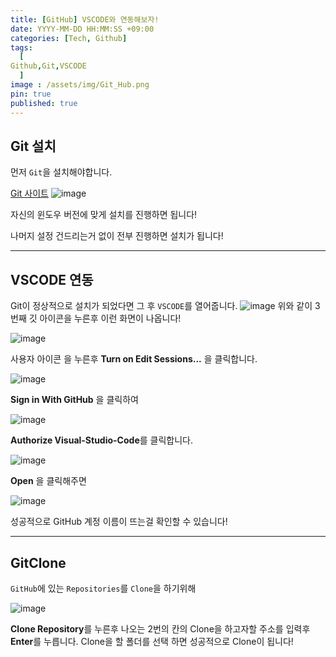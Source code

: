 ```yaml
---
title: [GitHub] VSCODE와 연동해보자!
date: YYYY-MM-DD HH:MM:SS +09:00
categories: [Tech, Github]
tags:
  [
Github,Git,VSCODE
  ]
image : /assets/img/Git_Hub.png
pin: true
published: true
---
```



## Git 설치

먼저 `Git`을 설치해야합니다.

[Git 사이트](https://git-scm.com/download/win)
![image](https://github.com/Gubeommo/TIL/assets/86589565/96ecc5bd-8220-4e3f-8684-113d1fbc38b6)

자신의 윈도우 버전에 맞게 설치를 진행하면 됩니다! 

나머지 설정 건드리는거 없이 전부 진행하면 설치가 됩니다!

---

## VSCODE 연동

Git이 정상적으로 설치가 되었다면 그 후 `VSCODE`를 열어줍니다.
![image](https://github.com/Gubeommo/TIL/assets/86589565/7f54d9b4-a5f7-4b07-a882-fb5a68b1cac4)
위와 같이 3번째 깃 아이콘을 누른후 이런 화면이 나옵니다!


![image](https://github.com/Gubeommo/TIL/assets/86589565/ea7cda9f-361e-45c1-83c4-b90d9ac5fc99)

사용자 아이콘 을 누른후 **Turn on Edit Sessions...** 을 클릭합니다.

![image](https://github.com/Gubeommo/TIL/assets/86589565/0957b234-115e-4b47-8163-60c1578caf91)

**Sign in With GitHub** 을 클릭하여 

![image](https://github.com/Gubeommo/TIL/assets/86589565/7934965f-4982-4038-83c3-5063919e08fe)

**Authorize Visual-Studio-Code**를 클릭합니다.

![image](https://github.com/Gubeommo/TIL/assets/86589565/b274889c-1ea1-41a5-b84a-ddb669a53068)

**Open** 을 클릭해주면


![image](https://github.com/Gubeommo/TIL/assets/86589565/dcacd8be-ffa2-43e2-b465-b03d583d9b63)

성공적으로 GitHub 계정 이름이 뜨는걸 확인할 수 있습니다! 

---

## GitClone

`GitHub`에 있는 `Repositories`를 `Clone`을 하기위해 

![image](https://github.com/Gubeommo/TIL/assets/86589565/1013ff9d-cfba-44ab-9f3c-8384e0bb9427)

**Clone Repository**를 누른후 나오는 2번의 칸의 Clone을 하고자할 주소를 입력후 **Enter**를 누릅니다.
Clone을 할 폴더를 선택 하면 성공적으로  Clone이 됩니다!


